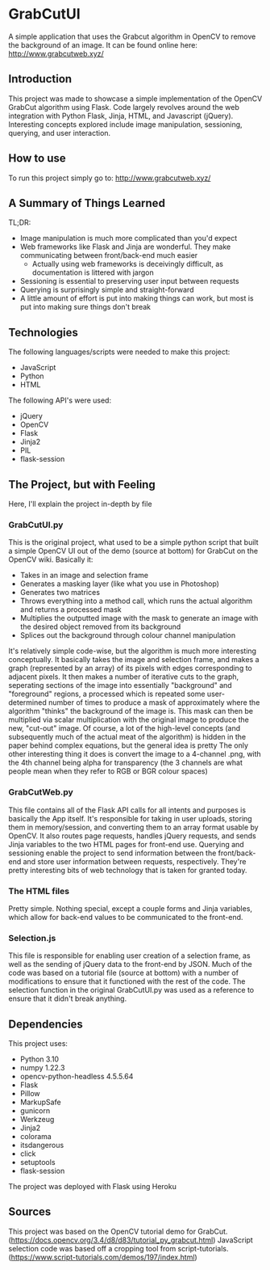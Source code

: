 # GrabCutUI
 A simple application that uses the Grabcut algorithm in OpenCV to remove the background of an image.
 It can be found online here: http://www.grabcutweb.xyz/

## Introduction
 This project was made to showcase a simple implementation of the OpenCV GrabCut algorithm using Flask.
 Code largely revolves around the web integration with Python Flask, Jinja, HTML, and Javascript (jQuery).
 Interesting concepts explored include image manipulation, sessioning, querying, and user interaction.
 
## How to use
 To run this project simply go to: http://www.grabcutweb.xyz/
 
## A Summary of Things Learned
 TL;DR:
 - Image manipulation is much more complicated than you'd expect
 - Web frameworks like Flask and Jinja are wonderful. They make communicating between front/back-end much easier
   - Actually using web frameworks is deceivingly difficult, as documentation is littered with jargon
 - Sessioning is essential to preserving user input between requests
 - Querying is surprisingly simple and straight-forward
 - A little amount of effort is put into making things can work, but most is put into making sure things don't break
 
## Technologies
 The following languages/scripts were needed to make this project:
- JavaScript
- Python
- HTML

 The following API's were used:
- jQuery
- OpenCV
- Flask
- Jinja2
- PIL
- flask-session

## The Project, but with Feeling
 Here, I'll explain the project in-depth by file
### GrabCutUI.py
 This is the original project, what used to be a simple python script that built a simple OpenCV UI out of the demo (source at bottom) for GrabCut on the OpenCV wiki. Basically it:
 - Takes in an image and selection frame
 - Generates a masking layer (like what you use in Photoshop)
 - Generates two matrices
 - Throws everything into a method call, which runs the actual algorithm and returns a processed mask
 - Multiplies the outputted image with the mask to generate an image with the desired object removed from its background
 - Splices out the background through colour channel manipulation

 It's relatively simple code-wise, but the algorithm is much more interesting conceptually.
 It basically takes the image and selection frame, and makes a graph (represented by an array) of its pixels with edges corresponding to adjacent pixels.
 It then makes a number of iterative cuts to the graph, seperating sections of the image into essentially "background" and "foreground" regions, a processed which is repeated some user-determined number of times to produce a mask of approximately where the algorithm "thinks" the background of the image is.
 This mask can then be multiplied via scalar multiplication with the original image to produce the new, "cut-out" image.
 Of course, a lot of the high-level concepts (and subsequently much of the actual meat of the algorithm) is hidden in the paper behind complex equations, but the general idea is pretty 
 The only other interesting thing it does is convert the image to a 4-channel .png, with the 4th channel being alpha for transparency (the 3 channels are what people mean when they refer to RGB or BGR colour spaces)
 
 ### GrabCutWeb.py
  This file contains all of the Flask API calls for all intents and purposes is basically the App itself. It's responsible for taking in user uploads, storing them in memory/session, and converting them to an array format usable by OpenCV. It also routes page requests, handles jQuery requests, and sends Jinja variables to the two HTML pages for front-end use.
  Querying and sessioning enable the project to send information between the front/back-end and store user information between requests, respectively. They're pretty interesting bits of web technology that is taken for granted today.
  
 ### The HTML files
  Pretty simple. Nothing special, except a couple forms and Jinja variables, which allow for back-end values to be communicated to the front-end.
  
 ### Selection.js
  This file is responsible for enabling user creation of a selection frame, as well as the sending of jQuery data to the front-end by JSON. Much of the code was based on a tutorial file (source at bottom) with a number of modifications to ensure that it functioned with the rest of the code. The selection function in the original GrabCutUI.py was used as a reference to ensure that it didn't break anything.
 

## Dependencies
 This project uses:
- Python 3.10
- numpy 1.22.3
- opencv-python-headless 4.5.5.64
- Flask
- Pillow
- MarkupSafe
- gunicorn
- Werkzeug
- Jinja2
- colorama
- itsdangerous
- click
- setuptools
- flask-session

 The project was deployed with Flask using Heroku

## Sources
This project was based on the OpenCV tutorial demo for GrabCut.
(https://docs.opencv.org/3.4/d8/d83/tutorial_py_grabcut.html)
JavaScript selection code was based off a cropping tool from script-tutorials.
(https://www.script-tutorials.com/demos/197/index.html)
